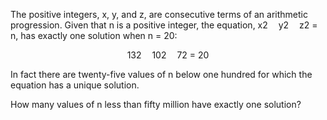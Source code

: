   <p>The positive integers, x, y, and z, are consecutive terms of an arithmetic progression. Given that n is a positive integer, the equation, x2 <img src='images/symbol_minus.gif' width='9' height='3' alt='&minus;' border='0' style='vertical-align:middle;' /> y2 <img src='images/symbol_minus.gif' width='9' height='3' alt='&minus;' border='0' style='vertical-align:middle;' /> z2 = n, has exactly one solution when n = 20:</p>  <p style='text-align:center;'>132 <img src='images/symbol_minus.gif' width='9' height='3' alt='&minus;' border='0' style='vertical-align:middle;' /> 102 <img src='images/symbol_minus.gif' width='9' height='3' alt='&minus;' border='0' style='vertical-align:middle;' /> 72 = 20</p>  <p>In fact there are twenty-five values of n below one hundred for which the equation has a unique solution.</p>  <p>How many values of n less than fifty million have exactly one solution?</p>    